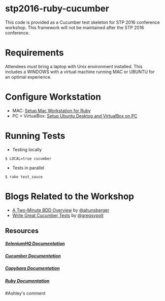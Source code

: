 # stp2016-ruby-cucumber
This code is provided as a Cucumber test skeleton for STP 2016 conference workshop. This framework will not be maintained after the STP 2016 conference.

# Requirements
Attendees *must* bring a laptop with Unix environment installed. This includes a WINDOWS with a virtual machine running MAC or UBUNTU for an optimal experience.   

# Configure Workstation

 * MAC: [Setup Mac Workstation for Ruby](http://www.qualityelement.com/setup-mac-workstation-ruby.html)
 * PC + VirtualBox: [Setup Ubuntu Desktop and VirtualBox on PC](http://www.qualityelement.com/setup-ubuntu-desktop-gui-and-virtualbox-on-pc.html)

# Running Tests

* Testing locally
```
$ LOCAL=true cucumber
```

* Tests in parallel
```
$ rake test_sauce
```

# Blogs Related to the Workshop

* [A Two-Minute BDD Overview](http://bit.ly/1Z1zR12) by [@ahunsberger](https://twitter.com/aahunsberger)
* [Write Great Cucumber Tests](http://bit.ly/1Ubzdyv) by [@gregsypolt](https://twitter.com/gregsypolt)


## Resources
##### [SeleniumHQ Documentation](http://www.seleniumhq.org/docs/)

##### [Cucumber Documentation](https://cucumber.io/docs/reference)

##### [Capybara Documentation](http://www.rubydoc.info/github/jnicklas/capybara/master)

##### [Ruby Documentation](http://ruby-doc.org/)

#Ashley's comment
